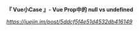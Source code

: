 **『 Vue小Case 』- Vue Prop中的 null vs undefined**

*https://juejin.im/post/5ddcf5f4e51d4532db416149*


